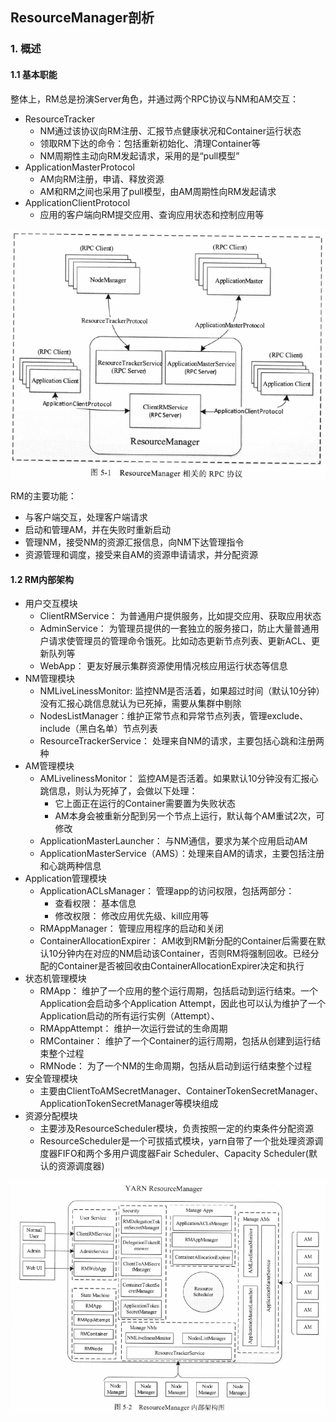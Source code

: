 ## ResourceManager剖析

### 1. 概述
#### 1.1 基本职能
整体上，RM总是扮演Server角色，并通过两个RPC协议与NM和AM交互：
- ResourceTracker
    - NM通过该协议向RM注册、汇报节点健康状况和Container运行状态
    - 领取RM下达的命令：包括重新初始化、清理Container等
    - NM周期性主动向RM发起请求，采用的是“pull模型”
- ApplicationMasterProtocol
    - AM向RM注册，申请、释放资源
    - AM和RM之间也采用了pull模型，由AM周期性向RM发起请求
- ApplicationClientProtocol
    - 应用的客户端向RM提交应用、查询应用状态和控制应用等

![image](https://github.com/fancyChuan/read-the-source/blob/master/hadoop/img/ResourceManager相关的RPC协议.png?raw=true)

RM的主要功能：
- 与客户端交互，处理客户端请求
- 启动和管理AM，并在失败时重新启动
- 管理NM，接受NM的资源汇报信息，向NM下达管理指令
- 资源管理和调度，接受来自AM的资源申请请求，并分配资源

#### 1.2 RM内部架构
- 用户交互模块
    - ClientRMService： 为普通用户提供服务，比如提交应用、获取应用状态
    - AdminService： 为管理员提供的一套独立的服务接口，防止大量普通用户请求使管理员的管理命令饿死。比如动态更新节点列表、更新ACL、更新队列等
    - WebApp： 更友好展示集群资源使用情况核应用运行状态等信息
- NM管理模块
    - NMLiveLinessMonitor: 监控NM是否活着，如果超过时间（默认10分钟）没有汇报心跳信息就认为已死掉，需要从集群中剔除
    - NodesListManager：维护正常节点和异常节点列表，管理exclude、include（黑白名单）节点列表
    - ResourceTrackerService： 处理来自NM的请求，主要包括心跳和注册两种
- AM管理模块
    - AMLivelinessMonitor： 监控AM是否活着。如果默认10分钟没有汇报心跳信息，则认为死掉了，会做以下处理：
        - 它上面正在运行的Container需要置为失败状态
        - AM本身会被重新分配到另一个节点上运行，默认每个AM重试2次，可修改
    - ApplicationMasterLauncher： 与NM通信，要求为某个应用启动AM
    - ApplicationMasterService（AMS）：处理来自AM的请求，主要包括注册和心跳两种信息
- Application管理模块
    - ApplicationACLsManager： 管理app的访问权限，包括两部分：
        - 查看权限： 基本信息
        - 修改权限： 修改应用优先级、kill应用等
    - RMAppManager： 管理应用程序的启动和关闭
    - ContainerAllocationExpirer： AM收到RM新分配的Container后需要在默认10分钟内在对应的NM启动该Container，否则RM将强制回收。已经分配的Container是否被回收由ContainerAllocationExpirer决定和执行
- 状态机管理模块
    - RMApp： 维护了一个应用的整个运行周期，包括启动到运行结束。一个Application会启动多个Application Attempt，因此也可以认为维护了一个Application启动的所有运行实例（Attempt）、
    - RMAppAttempt： 维护一次运行尝试的生命周期
    - RMContainer： 维护了一个Container的运行周期，包括从创建到运行结束整个过程
    - RMNode： 为了一个NM的生命周期，包括从启动到运行结束整个过程
- 安全管理模块
    - 主要由ClientToAMSecretManager、ContainerTokenSecretManager、ApplicationTokenSecretManager等模块组成
- 资源分配模块
    - 主要涉及ResourceScheduler模块，负责按照一定的约束条件分配资源
    - ResourceScheduler是一个可拔插式模块，yarn自带了一个批处理资源调度器FIFO和两个多用户调度器Fair Scheduler、Capacity Scheduler(默认的资源调度器)

![image](https://github.com/fancyChuan/read-the-source/blob/master/hadoop/img/RM内部架构图.png?raw=true)